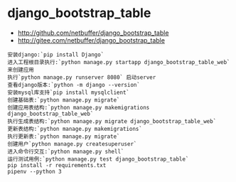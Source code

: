 # django_bootstrap_table
* http://github.com/netbuffer/django_bootstrap_table
* http://gitee.com/netbuffer/django_bootstrap_table

```
安装django:`pip install Django`  
进入工程根目录执行:`python manage.py startapp django_bootstrap_table_web`来创建应用  
执行`python manage.py runserver 8080` 启动server  
查看django版本:`python -m django --version`  
安装mysql库支持`pip install mysqlclient`  
创建基础表:`python manage.py migrate`  
创建应用表结构:`python manage.py makemigrations django_bootstrap_table_web`  
执行生成表结构:`python manage.py migrate django_bootstrap_table_web`  
更新表结构:`python manage.py makemigrations`  
执行更新表:`python manage.py migrate`  
创建用户`python manage.py createsuperuser`  
进入命令行交互:`python manage.py shell`  
运行测试用例:`python manage.py test django_bootstrap_table`
pip install -r requirements.txt
pipenv --python 3
```
